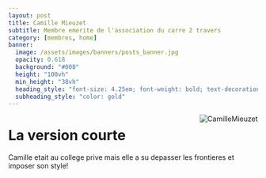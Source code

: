 ```yaml
---
layout: post
title: Camille Mieuzet
subtitle: Membre emerite de l'association du carre 2 travers
category: [membres, home]
banner:
  image: /assets/images/banners/posts_banner.jpg
  opacity: 0.618
  background: "#000"
  height: "100vh"
  min_height: "38vh"
  heading_style: "font-size: 4.25em; font-weight: bold; text-decoration: underline"
  subheading_style: "color: gold"
---
```


<img src="{{site.baseurl | prepend: site.url}}assets/images/members/CamilleMieuzet.jpeg" alt="CamilleMieuzet" style="float: right; width: auto; height: auto;"/>

# La version courte
Camille etait au college prive mais elle a su depasser les frontieres et imposer son style! 
























